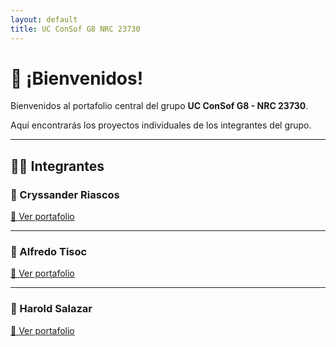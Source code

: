 ```yaml
---
layout: default
title: UC ConSof G8 NRC 23730
---
```


# 👋 ¡Bienvenidos!
Bienvenidos al portafolio central del grupo **UC ConSof G8 - NRC 23730**.

Aquí encontrarás los proyectos individuales de los integrantes del grupo.

---

## 👨‍💻 Integrantes

### 🔹 Cryssander Riascos
[🔗 Ver portafolio](TM638231/index.md)

---

### 🔹 Alfredo Tisoc
[🔗 Ver portafolio](AlfredoTisoc/index.html)

---

### 🔹 Harold Salazar
[🔗 Ver portafolio](Harold_Salazar/index.html)
